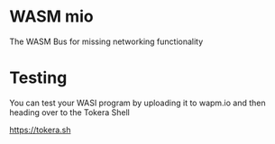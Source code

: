 # WASM mio

The WASM Bus for missing networking functionality

# Testing

You can test your WASI program by uploading it to wapm.io and then heading over to the Tokera Shell

https://tokera.sh
